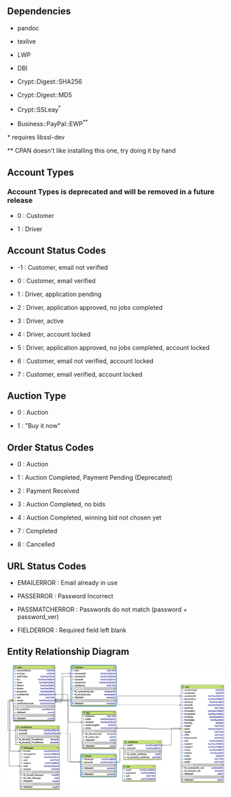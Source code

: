 ## Dependencies

- pandoc

- texlive

- LWP

- DBI

- Crypt::Digest::SHA256

- Crypt::Digest::MD5

- Crypt::SSLeay<sup>*</sup>

- Business::PayPal::EWP<sup>**</sup>

\* requires libssl-dev

** CPAN doesn't like installing this one, try doing it by hand

## Account Types

### Account Types is deprecated and will be removed in a future release

- 0 : Customer

- 1 : Driver

## Account Status Codes

- -1 : Customer, email not verified

- 0 : Customer, email verified

- 1 : Driver, application pending

- 2 : Driver, application approved, no jobs completed
  
- 3 : Driver, active

- 4 : Driver, account locked

- 5 : Driver, application approved, no jobs completed, account locked

- 6 : Customer, email not verified, account locked

- 7 : Customer, email verified, account locked

## Auction Type

- 0 : Auction

- 1 : "Buy it now"

## Order Status Codes

- 0 : Auction

- 1 : Auction Completed, Payment Pending (Deprecated)

- 2 : Payment Received

- 3 : Auction Completed, no bids

- 4 : Auction Completed, winning bid not chosen yet

- 7 : Completed

- 8 : Cancelled

## URL Status Codes

- EMAILERROR : Email already in use

- PASSERROR : Password Incorrect

- PASSMATCHERROR : Passwords do not match (password + password\_ver)

- FIELDERROR : Required field left blank

## Entity Relationship Diagram

![](imgs/2018-05-17_ERD.png)

